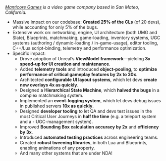 _[Manticore Games](https://www.manticoregames.com/) is a video game company based in San Mateo, California._

-   Massive impact on our codebase: **Created 25% of the CLs** (of 20 devs), while accounting for only 5% of the bugs.
-   Extensive work on: networking, engine, UI architecture (both UMG and Slate), Blueprints, matchmaking, game-loading, inventory systems, UGC systems (authoring / dynamic-loading / in-game-usage), editor tooling, C++/Lua script-binding, telemetry and performance optimization.
-   Specific impact:
    -   Drove adoption of Unreal’s **ViewModel framework**—yielding **3x speed-up for UI creation and maintenance**.
    -   Added **telemetry tools** and introduced **object-pooling**, to **optimize performance of critical gameplay features by 2x to 30x**.
    -   Architected **configurable UI layout systems**, which let devs **create new overlays 4x as quickly**.
    -   Designed a **Hierarchical State Machine**, which **halved the bugs** in a complex matchmaking system.
    -   Implemented an **event-logging system**, which let devs debug issues in published servers **10x as quickly**.
    -   Designed **developer tooling** to let QA and devs test issues in the most Critical User Journeys in **half the time** (e.g. a teleport system and a     -   UGC-management system).
    -   Improved **Bounding Box calculation** **accuracy by 2x** and **efficiency by 3x**.
    -   Introduced **automated testing practices** across engineering teams.
    -   Created **robust tweening libraries**, in both Lua and Blueprints, enabling animations of any property.
    -   And many other systems that are under NDA!
